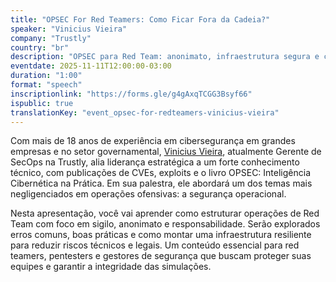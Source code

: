 ```yaml
---
title: "OPSEC For Red Teamers: Como Ficar Fora da Cadeia?"
speaker: "Vinicius Vieira"
company: "Trustly"
country: "br"
description: "OPSEC para Red Team: anonimato, infraestrutura segura e como reduzir riscos técnicos e legais em operações ofensivas."
eventdate: 2025-11-11T12:00:00-03:00
duration: "1:00"
format: "speech"
inscriptionlink: "https://forms.gle/g4gAxqTCGG3Bsyf66"
ispublic: true
translationKey: "event_opsec-for-redteamers-vinicius-vieira"
---
```


Com mais de 18 anos de experiência em cibersegurança em grandes empresas e no setor governamental, [Vinicius Vieira](https://www.linkedin.com/in/v1n1v131r4/), atualmente Gerente de SecOps na Trustly, alia liderança estratégica a um forte conhecimento técnico, com publicações de CVEs, exploits e o livro OPSEC: Inteligência Cibernética na Prática. Em sua palestra, ele abordará um dos temas mais negligenciados em operações ofensivas: a segurança operacional.

Nesta apresentação, você vai aprender como estruturar operações de Red Team com foco em sigilo, anonimato e responsabilidade. Serão explorados erros comuns, boas práticas e como montar uma infraestrutura resiliente para reduzir riscos técnicos e legais. Um conteúdo essencial para red teamers, pentesters e gestores de segurança que buscam proteger suas equipes e garantir a integridade das simulações.
